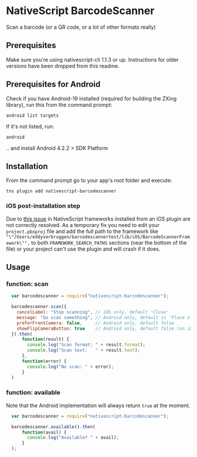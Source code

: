 # NativeScript BarcodeScanner

Scan a barcode (or a QR code, or a lot of other formats really)

## Prerequisites
Make sure you're using nativescript-cli 1.1.3 or up.
Instructions for older versions have been dropped from this readme.

## Prerequisites for Android
Check if you have Android-19 installed (required for building the ZXing library), run this from the command prompt:
```
android list targets
```

If it's not listed, run:
```
android
```

.. and install Android 4.2.2 > SDK Platform


## Installation
From the command prompt go to your app's root folder and execute:
```
tns plugin add nativescript-barcodescanner
```

### iOS post-installation step
Due to [this issue](https://github.com/NativeScript/ios-runtime/pull/266) in NativeScript frameworks installed
from an iOS plugin are not correctly resolved. As a temporary fix you need to edit your `project.pbxproj` file
and add the full path to the framework like `"\"/Users/eddyverbruggen/barcodescannertest/lib/iOS/BarcodeScannerFramework\"",`
to both `FRAMEWORK_SEARCH_PATHS` sections (near the bottom of the file) or your project can't use the plugin
and will crash if it does.


## Usage

### function: scan
```js
  var barcodescanner = require("nativescript-barcodescanner");

  barcodescanner.scan({
    cancelLabel: "Stop scanning", // iOS only, default 'Close'
    message: "Go scan something", // Android only, default is 'Place a barcode inside the viewfinder rectangle to scan it.'
    preferFrontCamera: false,     // Android only, default false
    showFlipCameraButton: true    // Android only, default false (on iOS it's always available)
  }).then(
      function(result) {
        console.log("Scan format: " + result.format);
        console.log("Scan text:   " + result.text);
      },
      function(error) {
        console.log("No scan: " + error);
      }
  )
```

### function: available
Note that the Android implementation will always return `true` at the moment.
```js
  var barcodescanner = require("nativescript-barcodescanner");

  barcodescanner.available().then(
      function(avail) {
        console.log("Available? " + avail);
      }
  );
```